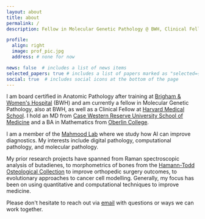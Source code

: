 ```yaml
---
layout: about
title: about
permalink: /
description: Fellow in Molecular Genetic Pathology @ BWH, Clinical Fellow @ HMS

profile:
  align: right
  image: prof_pic.jpg
  address: # none for now

news: false  # includes a list of news items
selected_papers: true # includes a list of papers marked as "selected={true}"
social: true  # includes social icons at the bottom of the page
---
```

<p></p>


I am board certified in Anatomic Pathology after training at [Brigham & Women's Hospital](https://www.brighamandwomens.org/pathology) (BWH) and am currently a fellow in Molecular Genetic Pathology, also at BWH, as well as a Clinical Fellow at [Harvard Medical School](https://hms.harvard.edu/). I hold an MD from [Case Western Reserve University School of Medicine](https://case.edu/medicine/) and a BA in Mathematics from [Oberlin College](https://www.oberlin.edu/).

I am a member of the [Mahmood Lab](https://faisal.ai/) where we study how AI can improve diagnostics. My interests include digital pathology, computational pathology, and molecular pathology.

My prior research projects have spanned from Raman spectroscopic analysis of butadienes, to morphometrics of bones from the [Hamann-Todd Osteological Collection](https://www.cmnh.org/phys-anthro/collection-database) to improve orthopedic surgery outcomes, to evolutionary approaches to cancer cell modelling. Generally, my focus has been on using quantitative and computational techniques to improve medicine.

Please don't hesitate to reach out via [email](mailto:dwilliamson@bwh.harvard.edu) with questions or ways we can work together.
